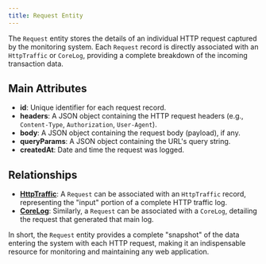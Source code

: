 ```yaml
---
title: Request Entity
---
```


The `Request` entity stores the details of an individual HTTP request captured by the monitoring system. Each `Request` record is directly associated with an `HttpTraffic` or `CoreLog`, providing a complete breakdown of the incoming transaction data.

## Main Attributes

- **id**: Unique identifier for each request record.
- **headers**: A JSON object containing the HTTP request headers (e.g., `Content-Type`, `Authorization`, `User-Agent`).
- **body**: A JSON object containing the request body (payload), if any.
- **queryParams**: A JSON object containing the URL's query string.
- **createdAt**: Date and time the request was logged.

## Relationships

- [**HttpTraffic**](/api/httptraffic/introduction): A `Request` can be associated with an `HttpTraffic` record, representing the "input" portion of a complete HTTP traffic log.
- [**CoreLog**](/api/corelog/introduction): Similarly, a `Request` can be associated with a `CoreLog`, detailing the request that generated that main log.

In short, the `Request` entity provides a complete "snapshot" of the data entering the system with each HTTP request, making it an indispensable resource for monitoring and maintaining any web application.
